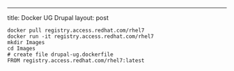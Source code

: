 ---
title: Docker UG Drupal
layout: post
```
docker pull registry.access.redhat.com/rhel7
docker run -it registry.access.redhat.com/rhel7
mkdir Images
cd Images
# create file drupal-ug.dockerfile
FROM registry.access.redhat.com/rhel7:latest
```
